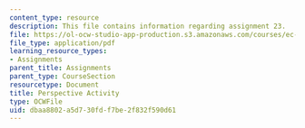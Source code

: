 ```yaml
---
content_type: resource
description: This file contains information regarding assignment 23.
file: https://ol-ocw-studio-app-production.s3.amazonaws.com/courses/ec-050-recreate-experiments-from-history-inform-the-future-from-the-past-galileo-january-iap-2010/dbaa8802a5d730fdf7be2f832f590d61_MITEC_050IAP10_assn23.pdf
file_type: application/pdf
learning_resource_types:
- Assignments
parent_title: Assignments
parent_type: CourseSection
resourcetype: Document
title: Perspective Activity
type: OCWFile
uid: dbaa8802-a5d7-30fd-f7be-2f832f590d61
---
```

